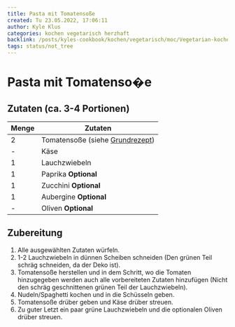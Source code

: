```yaml
---
title: Pasta mit Tomatensoße
created: Tu 23.05.2022, 17:06:11
author: Kyle Klus
categories: kochen vegetarisch herzhaft
backlink: /posts/kyles-cookbook/kochen/vegetarisch/moc/Vegetarian-kochen-Recipes.html
tags: status/not_tree
---
```


# Pasta mit Tomatenso�e

## Zutaten (ca. 3-4 Portionen)

| Menge            | Zutaten                         |
| ---------------- | ------------------------------- |
| 2                | Tomatensoße (siehe [Grundrezept](/posts/kyles-cookbook/kochen/vegan/herzhaft/recipe/Tomatensoße-Grundrezept.html)) |
| -                | Käse                            |
| 1                | Lauchzwiebeln                   |
| 1                | Paprika **Optional**            |
| 1                | Zucchini **Optional**           |
| 1                | Aubergine **Optional**          |
| -                | Oliven **Optional**             |

## Zubereitung

1. Alle ausgewählten Zutaten würfeln.
2. 1-2 Lauchzwiebeln in dünnen Scheiben schneiden (Den grünen Teil schräg schneiden, da der Deko ist).
3. Tomatensoße herstellen und in dem Schritt, wo die Tomaten hinzugegeben werden auch alle vorbereiteten Zutaten hinzufügen (Nicht den schräg geschnittenen grünen Teil der Lauchzwiebeln).
4. Nudeln/Spaghetti kochen und in die Schüsseln geben.
5. Tomatensoße drüber geben und Käse drüber streuen.
6. Zu guter Letzt ein paar grüne Lauchzwiebeln und die optionalen Oliven drüber streuen.
